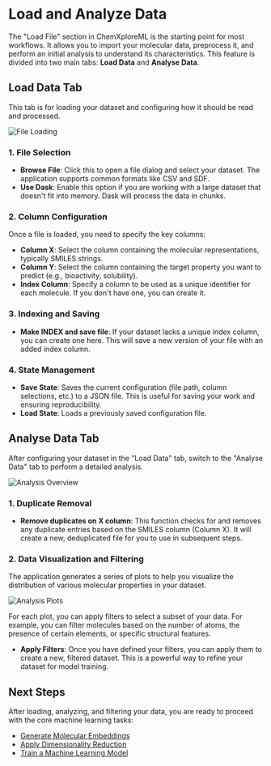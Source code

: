 # Load and Analyze Data

The "Load File" section in ChemXploreML is the starting point for most workflows. It allows you to import your molecular data, preprocess it, and perform an initial analysis to understand its characteristics. This feature is divided into two main tabs: **Load Data** and **Analyse Data**.

## Load Data Tab

This tab is for loading your dataset and configuring how it should be read and processed.

![File Loading](/screenshots/load-file/cxml-load-file-0.png)

### 1. File Selection

- **Browse File**: Click this to open a file dialog and select your dataset. The application supports common formats like CSV and SDF.
- **Use Dask**: Enable this option if you are working with a large dataset that doesn't fit into memory. Dask will process the data in chunks.

### 2. Column Configuration

Once a file is loaded, you need to specify the key columns:

- **Column X**: Select the column containing the molecular representations, typically SMILES strings.
- **Column Y**: Select the column containing the target property you want to predict (e.g., bioactivity, solubility).
- **Index Column**: Specify a column to be used as a unique identifier for each molecule. If you don't have one, you can create it.

### 3. Indexing and Saving

- **Make INDEX and save file**: If your dataset lacks a unique index column, you can create one here. This will save a new version of your file with an added index column.

### 4. State Management

- **Save State**: Saves the current configuration (file path, column selections, etc.) to a JSON file. This is useful for saving your work and ensuring reproducibility.
- **Load State**: Loads a previously saved configuration file.

## Analyse Data Tab

After configuring your dataset in the "Load Data" tab, switch to the "Analyse Data" tab to perform a detailed analysis.

![Analysis Overview](/screenshots/load-file/cxml-load-file-analysis.png)

### 1. Duplicate Removal

- **Remove duplicates on X column**: This function checks for and removes any duplicate entries based on the SMILES column (Column X). It will create a new, deduplicated file for you to use in subsequent steps.

### 2. Data Visualization and Filtering

The application generates a series of plots to help you visualize the distribution of various molecular properties in your dataset.

![Analysis Plots](/screenshots/load-file/cxml-load-file-analysis-plots-0.png)

For each plot, you can apply filters to select a subset of your data. For example, you can filter molecules based on the number of atoms, the presence of certain elements, or specific structural features.

- **Apply Filters**: Once you have defined your filters, you can apply them to create a new, filtered dataset. This is a powerful way to refine your dataset for model training.

## Next Steps

After loading, analyzing, and filtering your data, you are ready to proceed with the core machine learning tasks:

- [Generate Molecular Embeddings](/vectorize-molecules/)
- [Apply Dimensionality Reduction](/dimensionality-reduction/)
- [Train a Machine Learning Model](/ml-training/)
